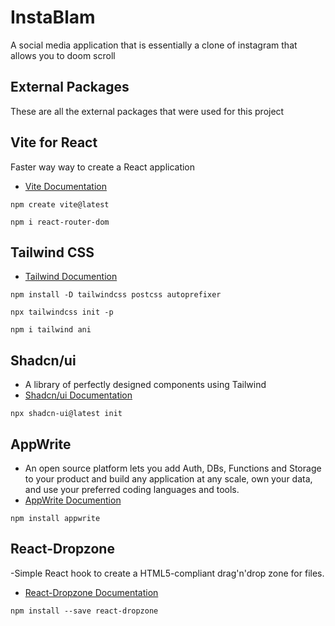 # InstaBlam
A social media application that is essentially a clone of instagram that allows you to doom scroll
## External Packages 

These are all the external packages that were used for this project


## Vite for React 

Faster way way to create a React application
- [Vite Documentation](https://vitejs.dev/guide/) 

```
npm create vite@latest
```

```
npm i react-router-dom
```
## Tailwind CSS
- [Tailwind Documention](https://tailwindcss.com/docs/guides/vite)

```
npm install -D tailwindcss postcss autoprefixer
```
```
npx tailwindcss init -p
```
```
npm i tailwind ani
```


## Shadcn/ui
- A library of perfectly designed components using Tailwind
- [Shadcn/ui Documentation](https://ui.shadcn.com/docs/installation/vite)
```
npx shadcn-ui@latest init
```

## AppWrite
- An open source platform lets you add Auth, DBs, Functions and Storage to your product and build any application at any scale, own your data, and use your preferred coding languages and tools.
- [AppWrite Documention](https://appwrite.io/docs)

```
npm install appwrite
```


## React-Dropzone
-Simple React hook to create a HTML5-compliant drag'n'drop zone for files.
- [React-Dropzone Documentation](https://react-dropzone.js.org/)
```
npm install --save react-dropzone
```

